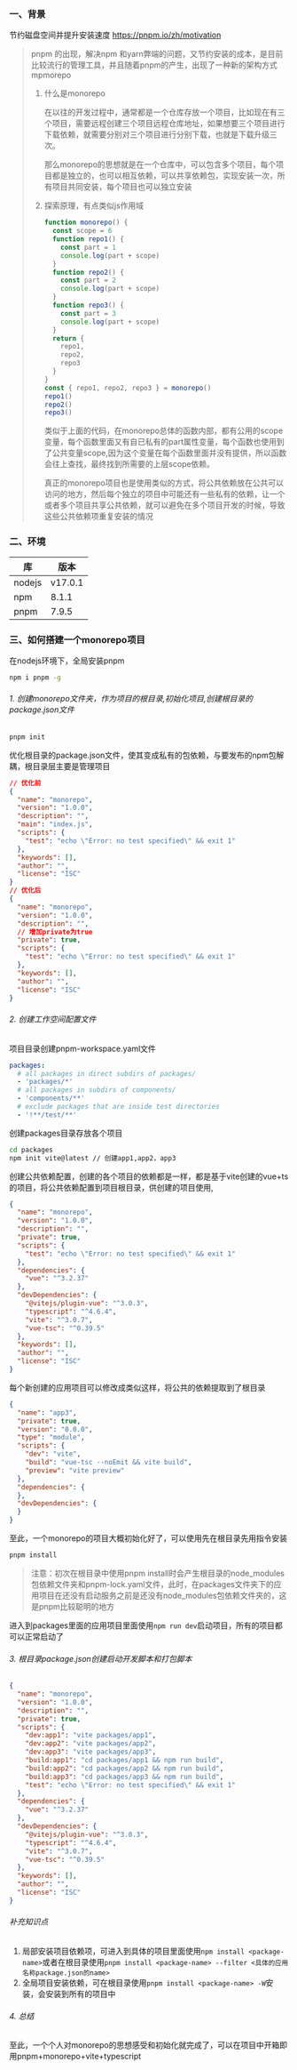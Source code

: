 ### 一、背景
节约磁盘空间并提升安装速度 https://pnpm.io/zh/motivation

> pnpm 的出现，解决npm 和yarn弊端的问题，又节约安装的成本，是目前比较流行的管理工具，并且随着pnpm的产生，出现了一种新的架构方式mpmorepo
>
> 1. 什么是monorepo
>
>    在以往的开发过程中，通常都是一个仓库存放一个项目，比如现在有三个项目，需要远程创建三个项目远程仓库地址，如果想要三个项目进行下载依赖，就需要分别对三个项目进行分别下载，也就是下载升级三次。
>
>    那么monorepo的思想就是在一个仓库中，可以包含多个项目，每个项目都是独立的，也可以相互依赖，可以共享依赖包，实现安装一次，所有项目共同安装，每个项目也可以独立安装
>
> 2. 探索原理，有点类似js作用域
>
>    ```javascript
>    function monorepo() {
>      const scope = 6
>      function repo1() {
>        const part = 1
>        console.log(part + scope)
>      }
>      function repo2() {
>        const part = 2
>        console.log(part + scope)
>      }
>      function repo3() {
>        const part = 3
>        console.log(part + scope)
>      }
>      return {
>        repo1,
>        repo2,
>        repo3
>      }
>    }
>    const { repo1, repo2, repo3 } = monorepo()
>    repo1()
>    repo2()
>    repo3()
>    ```
>
>    类似于上面的代码，在monorepo总体的函数内部，都有公用的scope变量，每个函数里面又有自已私有的part属性变量，每个函数也使用到了公共变量scope,因为这个变量在每个函数里面并没有提供，所以函数会往上查找，最终找到所需要的上层scope依赖。
>
>    真正的monorepo项目也是使用类似的方式，将公共依赖放在公共可以访问的地方，然后每个独立的项目中可能还有一些私有的依赖，让一个或者多个项目共享公共依赖，就可以避免在多个项目开发的时候，导致这些公共依赖项重复安装的情况





### 二、环境

| 库     | 版本    |
| ------ | ------- |
| nodejs | v17.0.1 |
| npm    | 8.1.1   |
| pnpm   | 7.9.5   |

### 三、如何搭建一个monorepo项目

在nodejs环境下，全局安装pnpm

```bash
npm i pnpm -g
```

###### 1. 创建monorepo文件夹，作为项目的根目录,初始化项目,创建根目录的package.json文件

```bash
pnpm init
```

优化根目录的package.json文件，使其变成私有的包依赖，与要发布的npm包解耦，根目录层主要是管理项目

```json
// 优化前
{
  "name": "monorepo",
  "version": "1.0.0",
  "description": "",
  "main": "index.js",
  "scripts": {
    "test": "echo \"Error: no test specified\" && exit 1"
  },
  "keywords": [],
  "author": "",
  "license": "ISC"
}
// 优化后
{
  "name": "monorepo",
  "version": "1.0.0",
  "description": "",
  // 增加private为true
  "private": true,
  "scripts": {
    "test": "echo \"Error: no test specified\" && exit 1"
  },
  "keywords": [],
  "author": "",
  "license": "ISC"
}

```

###### 2. 创建工作空间配置文件

项目目录创建pnpm-workspace.yaml文件

```yaml
packages:
  # all packages in direct subdirs of packages/
  - 'packages/*'
  # all packages in subdirs of components/
  - 'components/**'
  # exclude packages that are inside test directories
  - '!**/test/**'
```

创建packages目录存放各个项目

```bash
cd packages
npm init vite@latest // 创建app1,app2，app3
```

创建公共依赖配置，创建的各个项目的依赖都是一样，都是基于vite创建的vue+ts的项目，将公共依赖配置到项目根目录，供创建的项目使用,

```json
{
  "name": "monorepo",
  "version": "1.0.0",
  "description": "",
  "private": true,
  "scripts": {
    "test": "echo \"Error: no test specified\" && exit 1"
  },
  "dependencies": {
    "vue": "^3.2.37"
  },
  "devDependencies": {
    "@vitejs/plugin-vue": "^3.0.3",
    "typescript": "^4.6.4",
    "vite": "^3.0.7",
    "vue-tsc": "^0.39.5"
  },
  "keywords": [],
  "author": "",
  "license": "ISC"
}

```

每个新创建的应用项目可以修改成类似这样，将公共的依赖提取到了根目录

```json
{
  "name": "app3",
  "private": true,
  "version": "0.0.0",
  "type": "module",
  "scripts": {
    "dev": "vite",
    "build": "vue-tsc --noEmit && vite build",
    "preview": "vite preview"
  },
  "dependencies": {
  },
  "devDependencies": {
  }
}
```

至此，一个monorepo的项目大概初始化好了，可以使用先在根目录先用指令安装

```bash
pnpm install
```

> 注意：初次在根目录中使用pnpm install时会产生根目录的node_modules包依赖文件夹和pnpm-lock.yaml文件，此时，在packages文件夹下的应用项目在还没有启动服务之前是还没有node_modules包依赖文件夹的，这是pnpm比较聪明的地方

进入到packages里面的应用项目里面使用`npm run dev`启动项目，所有的项目都可以正常启动了



###### 3. 根目录package.json创建启动开发脚本和打包脚本

```json
{
  "name": "monorepo",
  "version": "1.0.0",
  "description": "",
  "private": true,
  "scripts": {
    "dev:app1": "vite packages/app1",
    "dev:app2": "vite packages/app2",
    "dev:app3": "vite packages/app3",
    "build:app1": "cd packages/app1 && npm run build",
    "build:app2": "cd packages/app2 && npm run build",
    "build:app3": "cd packages/app3 && npm run build",
    "test": "echo \"Error: no test specified\" && exit 1"
  },
  "dependencies": {
    "vue": "^3.2.37"
  },
  "devDependencies": {
    "@vitejs/plugin-vue": "^3.0.3",
    "typescript": "^4.6.4",
    "vite": "^3.0.7",
    "vue-tsc": "^0.39.5"
  },
  "keywords": [],
  "author": "",
  "license": "ISC"
}

```



###### 补充知识点

1. 局部安装项目依赖项，可进入到具体的项目里面使用`npm install <package-name>`或者在根目录使用`pnpm install <package-name> --filter <具体的应用名称package.json的name>`
2. 全局项目安装依赖，可在根目录使用`pnpm install <package-name> -W`安装，会安装到所有的项目中



###### 4. 总结

至此，一个个人对monorepo的思想感受和初始化就完成了，可以在项目中开箱即用pnpm+monorepo+vite+typescript



###### 



